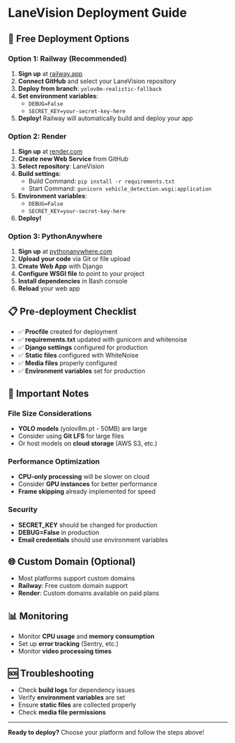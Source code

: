 # LaneVision Deployment Guide

## 🚀 Free Deployment Options

### Option 1: Railway (Recommended)
1. **Sign up** at [railway.app](https://railway.app)
2. **Connect GitHub** and select your LaneVision repository
3. **Deploy from branch**: `yolov8m-realistic-fallback`
4. **Set environment variables**:
   - `DEBUG=False`
   - `SECRET_KEY=your-secret-key-here`
5. **Deploy!** Railway will automatically build and deploy your app

### Option 2: Render
1. **Sign up** at [render.com](https://render.com)
2. **Create new Web Service** from GitHub
3. **Select repository**: LaneVision
4. **Build settings**:
   - Build Command: `pip install -r requirements.txt`
   - Start Command: `gunicorn vehicle_detection.wsgi:application`
5. **Environment variables**:
   - `DEBUG=False`
   - `SECRET_KEY=your-secret-key-here`
6. **Deploy!**

### Option 3: PythonAnywhere
1. **Sign up** at [pythonanywhere.com](https://pythonanywhere.com)
2. **Upload your code** via Git or file upload
3. **Create Web App** with Django
4. **Configure WSGI file** to point to your project
5. **Install dependencies** in Bash console
6. **Reload** your web app

## 📋 Pre-deployment Checklist

- ✅ **Procfile** created for deployment
- ✅ **requirements.txt** updated with gunicorn and whitenoise
- ✅ **Django settings** configured for production
- ✅ **Static files** configured with WhiteNoise
- ✅ **Media files** properly configured
- ✅ **Environment variables** set for production

## 🔧 Important Notes

### File Size Considerations
- **YOLO models** (yolov8m.pt - 50MB) are large
- Consider using **Git LFS** for large files
- Or host models on **cloud storage** (AWS S3, etc.)

### Performance Optimization
- **CPU-only processing** will be slower on cloud
- Consider **GPU instances** for better performance
- **Frame skipping** already implemented for speed

### Security
- **SECRET_KEY** should be changed for production
- **DEBUG=False** in production
- **Email credentials** should use environment variables

## 🌐 Custom Domain (Optional)
- Most platforms support custom domains
- **Railway**: Free custom domain support
- **Render**: Custom domains available on paid plans

## 📊 Monitoring
- Monitor **CPU usage** and **memory consumption**
- Set up **error tracking** (Sentry, etc.)
- Monitor **video processing times**

## 🆘 Troubleshooting
- Check **build logs** for dependency issues
- Verify **environment variables** are set
- Ensure **static files** are collected properly
- Check **media file permissions**

---

**Ready to deploy?** Choose your platform and follow the steps above!
